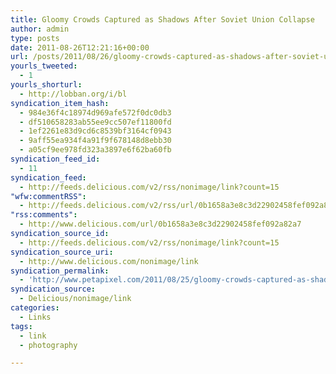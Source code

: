 ```yaml
---
title: Gloomy Crowds Captured as Shadows After Soviet Union Collapse
author: admin
type: posts
date: 2011-08-26T12:21:16+00:00
url: /posts/2011/08/26/gloomy-crowds-captured-as-shadows-after-soviet-union-collapse/
yourls_tweeted:
  - 1
yourls_shorturl:
  - http://lobban.org/i/bl
syndication_item_hash:
  - 984e36f4c18974d969afe572f0dc0db3
  - df510658283ab55ee9cc507ef11800fd
  - 1ef2261e83d9cd6c8539bf3164cf0943
  - 9aff55ea934f4a91f9f678148d8ebb30
  - a05cf9ee978fd323a3897e6f62ba60fb
syndication_feed_id:
  - 11
syndication_feed:
  - http://feeds.delicious.com/v2/rss/nonimage/link?count=15
"wfw:commentRSS":
  - http://feeds.delicious.com/v2/rss/url/0b1658a3e8c3d22902458fef092a82a7
"rss:comments":
  - http://www.delicious.com/url/0b1658a3e8c3d22902458fef092a82a7
syndication_source_id:
  - http://feeds.delicious.com/v2/rss/nonimage/link?count=15
syndication_source_uri:
  - http://www.delicious.com/nonimage/link
syndication_permalink:
  - 'http://www.petapixel.com/2011/08/25/gloomy-crowds-captured-as-shadows-after-soviet-union-collapse/?utm_source=feedburner&amp;utm_medium=feed&amp;utm_campaign=Feed:+PetaPixel+(PetaPixel)&amp;utm_content=Google+Reader'
syndication_source:
  - Delicious/nonimage/link
categories:
  - Links
tags:
  - link
  - photography

---
```

